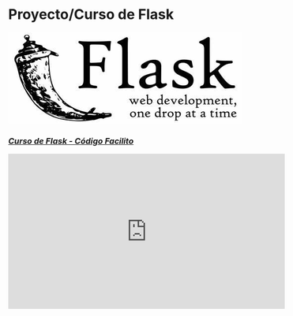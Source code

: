 # Proyecto/Curso de Flask
![LogoFlask](static/img/flask.jpg)

### ___[Curso de Flask - Código Facilito](https://www.youtube.com/playlist?list=PLagErt3C7iltAydvN6SgCVKsOH4xQQKsk)___

<iframe width="560" height="315" src="https://www.youtube.com/embed/videoseries?list=PLagErt3C7iltAydvN6SgCVKsOH4xQQKsk" title="YouTube video player" frameborder="0" allow="accelerometer; autoplay; clipboard-write; encrypted-media; gyroscope; picture-in-picture" allowfullscreen></iframe>